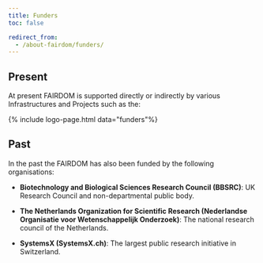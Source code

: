 ```yaml
---
title: Funders
toc: false

redirect_from:
  - /about-fairdom/funders/
---
```


## Present

At present FAIRDOM is supported directly or indirectly by various Infrastructures and Projects such as the:

{% include logo-page.html data="funders"%}


    
## Past

In the past the FAIRDOM has also been funded by the following organisations:

* **Biotechnology and Biological Sciences Research Council (BBSRC)**: UK Research Council and non-departmental public body. 
  
  
* **The Netherlands Organization for Scientific Research (Nederlandse Organisatie voor Wetenschappelijk Onderzoek)**:  The national research council 
  of the Netherlands.  
  
* **SystemsX (SystemsX.ch)**: The largest public research initiative in Switzerland. 
